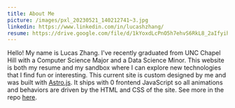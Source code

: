 ```yaml
---
title: About Me
picture: /images/pxl_20230521_140212741~3.jpg
linkedin: https://www.linkedin.com/in/lucashzhang/
resume: https://drive.google.com/file/d/1kYoxdLcPnO5h7ehvS6RkL8_2aIfyihdu/view
---
```

Hello! My name is Lucas Zhang. I've recently graduated from UNC Chapel Hill with a Computer Science Major and a Data Science Minor. This website is both my resume and my sandbox where I can explore new technologies that I find fun or interesting. This current site is custom designed by me and was built with [Astro.js](https://astro.build). It ships with 0 frontend JavaScript so all animations and behaviors are driven by the HTML and CSS of the site. See more in the repo [here](https://github.com/lucashzhang/astro-personal-site).